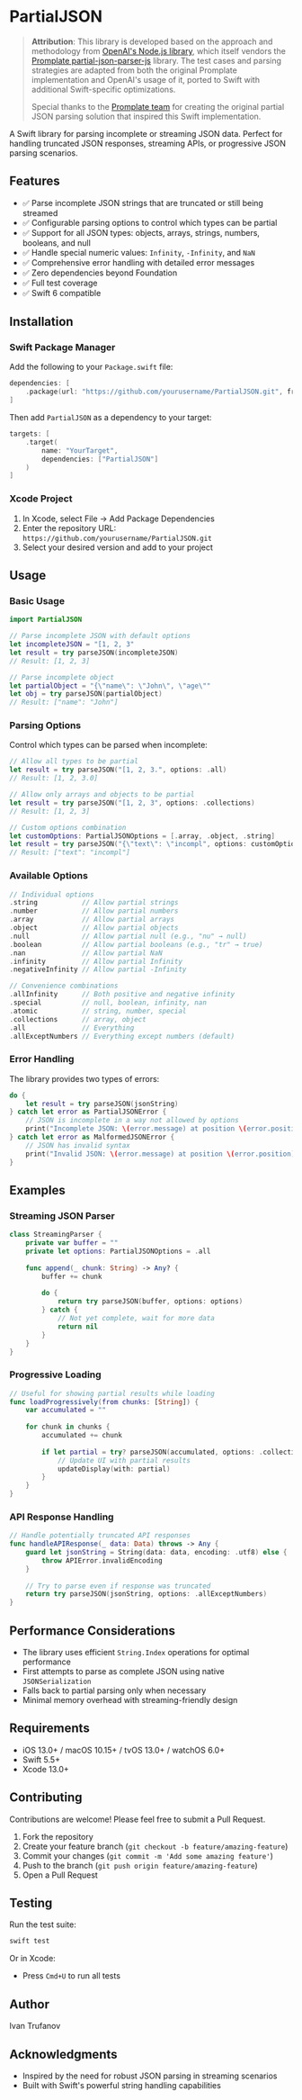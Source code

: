 # PartialJSON

> **Attribution**: This library is developed based on the approach and methodology from [OpenAI's Node.js library](https://github.com/openai/openai-node), which itself vendors the [Promplate partial-json-parser-js](https://github.com/promplate/partial-json-parser-js) library. The test cases and parsing strategies are adapted from both the original Promplate implementation and OpenAI's usage of it, ported to Swift with additional Swift-specific optimizations.
> 
> Special thanks to the [Promplate team](https://github.com/promplate/partial-json-parser-js) for creating the original partial JSON parsing solution that inspired this Swift implementation.

A Swift library for parsing incomplete or streaming JSON data. Perfect for handling truncated JSON responses, streaming APIs, or progressive JSON parsing scenarios.

## Features

- ✅ Parse incomplete JSON strings that are truncated or still being streamed
- ✅ Configurable parsing options to control which types can be partial
- ✅ Support for all JSON types: objects, arrays, strings, numbers, booleans, and null
- ✅ Handle special numeric values: `Infinity`, `-Infinity`, and `NaN`
- ✅ Comprehensive error handling with detailed error messages
- ✅ Zero dependencies beyond Foundation
- ✅ Full test coverage
- ✅ Swift 6 compatible

## Installation

### Swift Package Manager

Add the following to your `Package.swift` file:

```swift
dependencies: [
    .package(url: "https://github.com/yourusername/PartialJSON.git", from: "1.0.0")
]
```

Then add `PartialJSON` as a dependency to your target:

```swift
targets: [
    .target(
        name: "YourTarget",
        dependencies: ["PartialJSON"]
    )
]
```

### Xcode Project

1. In Xcode, select File → Add Package Dependencies
2. Enter the repository URL: `https://github.com/yourusername/PartialJSON.git`
3. Select your desired version and add to your project

## Usage

### Basic Usage

```swift
import PartialJSON

// Parse incomplete JSON with default options
let incompleteJSON = "[1, 2, 3"
let result = try parseJSON(incompleteJSON)
// Result: [1, 2, 3]

// Parse incomplete object
let partialObject = "{\"name\": \"John\", \"age\""
let obj = try parseJSON(partialObject)
// Result: ["name": "John"]
```

### Parsing Options

Control which types can be parsed when incomplete:

```swift
// Allow all types to be partial
let result = try parseJSON("[1, 2, 3.", options: .all)
// Result: [1, 2, 3.0]

// Allow only arrays and objects to be partial
let result = try parseJSON("[1, 2, 3", options: .collections)
// Result: [1, 2, 3]

// Custom options combination
let customOptions: PartialJSONOptions = [.array, .object, .string]
let result = try parseJSON("{\"text\": \"incompl", options: customOptions)
// Result: ["text": "incompl"]
```

### Available Options

```swift
// Individual options
.string           // Allow partial strings
.number           // Allow partial numbers
.array            // Allow partial arrays
.object           // Allow partial objects
.null             // Allow partial null (e.g., "nu" → null)
.boolean          // Allow partial booleans (e.g., "tr" → true)
.nan              // Allow partial NaN
.infinity         // Allow partial Infinity
.negativeInfinity // Allow partial -Infinity

// Convenience combinations
.allInfinity      // Both positive and negative infinity
.special          // null, boolean, infinity, nan
.atomic           // string, number, special
.collections      // array, object
.all              // Everything
.allExceptNumbers // Everything except numbers (default)
```

### Error Handling

The library provides two types of errors:

```swift
do {
    let result = try parseJSON(jsonString)
} catch let error as PartialJSONError {
    // JSON is incomplete in a way not allowed by options
    print("Incomplete JSON: \(error.message) at position \(error.position)")
} catch let error as MalformedJSONError {
    // JSON has invalid syntax
    print("Invalid JSON: \(error.message) at position \(error.position)")
}
```

## Examples

### Streaming JSON Parser

```swift
class StreamingParser {
    private var buffer = ""
    private let options: PartialJSONOptions = .all
    
    func append(_ chunk: String) -> Any? {
        buffer += chunk
        
        do {
            return try parseJSON(buffer, options: options)
        } catch {
            // Not yet complete, wait for more data
            return nil
        }
    }
}
```

### Progressive Loading

```swift
// Useful for showing partial results while loading
func loadProgressively(from chunks: [String]) {
    var accumulated = ""
    
    for chunk in chunks {
        accumulated += chunk
        
        if let partial = try? parseJSON(accumulated, options: .collections) {
            // Update UI with partial results
            updateDisplay(with: partial)
        }
    }
}
```

### API Response Handling

```swift
// Handle potentially truncated API responses
func handleAPIResponse(_ data: Data) throws -> Any {
    guard let jsonString = String(data: data, encoding: .utf8) else {
        throw APIError.invalidEncoding
    }
    
    // Try to parse even if response was truncated
    return try parseJSON(jsonString, options: .allExceptNumbers)
}
```

## Performance Considerations

- The library uses efficient `String.Index` operations for optimal performance
- First attempts to parse as complete JSON using native `JSONSerialization`
- Falls back to partial parsing only when necessary
- Minimal memory overhead with streaming-friendly design

## Requirements

- iOS 13.0+ / macOS 10.15+ / tvOS 13.0+ / watchOS 6.0+
- Swift 5.5+
- Xcode 13.0+

## Contributing

Contributions are welcome! Please feel free to submit a Pull Request.

1. Fork the repository
2. Create your feature branch (`git checkout -b feature/amazing-feature`)
3. Commit your changes (`git commit -m 'Add some amazing feature'`)
4. Push to the branch (`git push origin feature/amazing-feature`)
5. Open a Pull Request

## Testing

Run the test suite:

```bash
swift test
```

Or in Xcode:
- Press `Cmd+U` to run all tests

## Author

Ivan Trufanov

## Acknowledgments

- Inspired by the need for robust JSON parsing in streaming scenarios
- Built with Swift's powerful string handling capabilities
